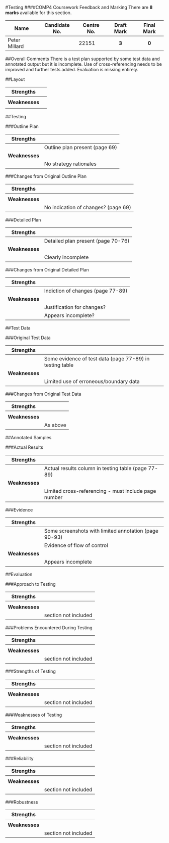 #Testing
####COMP4 Coursework Feedback and Marking
There are **8 marks** available for this section.

|Name|Candidate No.|Centre No.|Draft Mark|Final Mark|
|-|-|-|:-:|:-:|
|Peter Millard| |22151|**3**|**0**|

##Overall Comments
There is a test plan supported by some test data and annotated output but it is incomplete. Use of cross-referencing needs to be improved and further tests added. Evaluation is missing entirely.

##Layout

|**Strengths**||
|-|-|
|| |
|**Weaknesses**||
|| |

##Testing

###Outline Plan

|**Strengths**||
|-|-|
||Outline plan present (page 69)|
|**Weaknesses**||
||No strategy rationales|

###Changes from Original Outline Plan

|**Strengths**||
|-|-|
|| |
|**Weaknesses**||
||No indication of changes? (page 69)|

###Detailed Plan

|**Strengths**||
|-|-|
||Detailed plan present (page 70-76)|
|**Weaknesses**||
||Clearly incomplete|

###Changes from Original Detailed Plan

|**Strengths**||
|-|-|
||Indiction of changes (page 77-89)|
|**Weaknesses**||
||Justification for changes?|
||Appears incomplete?|

##Test Data

###Original Test Data

|**Strengths**||
|-|-|
||Some evidence of test data (page 77-89) in testing table|
|**Weaknesses**||
||Limited use of erroneous/boundary data|

###Changes from Original Test Data

|**Strengths**||
|-|-|
|||
|**Weaknesses**||
||As above|

##Annotated Samples

###Actual Results

|**Strengths**||
|-|-|
||Actual results column in testing table (page 77-89)|
|**Weaknesses**||
||Limited cross-referencing - must include page number|

###Evidence

|**Strengths**||
|-|-|
||Some screenshots with limited annotation (page 90-93)|
||Evidence of flow of control|
|**Weaknesses**||
||Appears incomplete|

##Evaluation

###Approach to Testing

|**Strengths**||
|-|-|
|| |
|**Weaknesses**||
||section not included|

###Problems Encountered During Testing

|**Strengths**||
|-|-|
|| |
|**Weaknesses**||
||section not included|

###Strengths of Testing

|**Strengths**||
|-|-|
|| |
|**Weaknesses**||
||section not included|

###Weaknesses of Testing

|**Strengths**||
|-|-|
|| |
|**Weaknesses**||
||section not included|

###Reliability

|**Strengths**||
|-|-|
|| |
|**Weaknesses**||
||section not included|

###Robustness

|**Strengths**||
|-|-|
|| |
|**Weaknesses**||
||section not included|